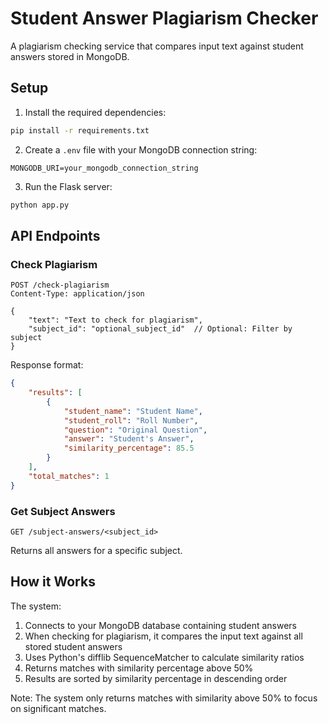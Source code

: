# Student Answer Plagiarism Checker

A plagiarism checking service that compares input text against student answers stored in MongoDB.

## Setup

1. Install the required dependencies:
```bash
pip install -r requirements.txt
```

2. Create a `.env` file with your MongoDB connection string:
```
MONGODB_URI=your_mongodb_connection_string
```

3. Run the Flask server:
```bash
python app.py
```

## API Endpoints

### Check Plagiarism
```
POST /check-plagiarism
Content-Type: application/json

{
    "text": "Text to check for plagiarism",
    "subject_id": "optional_subject_id"  // Optional: Filter by subject
}
```

Response format:
```json
{
    "results": [
        {
            "student_name": "Student Name",
            "student_roll": "Roll Number",
            "question": "Original Question",
            "answer": "Student's Answer",
            "similarity_percentage": 85.5
        }
    ],
    "total_matches": 1
}
```

### Get Subject Answers
```
GET /subject-answers/<subject_id>
```

Returns all answers for a specific subject.

## How it Works

The system:
1. Connects to your MongoDB database containing student answers
2. When checking for plagiarism, it compares the input text against all stored student answers
3. Uses Python's difflib SequenceMatcher to calculate similarity ratios
4. Returns matches with similarity percentage above 50%
5. Results are sorted by similarity percentage in descending order

Note: The system only returns matches with similarity above 50% to focus on significant matches. 